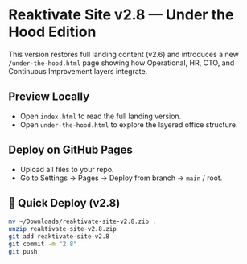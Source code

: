 # Reaktivate Site v2.8 — Under the Hood Edition

This version restores full landing content (v2.6) and introduces a new `/under-the-hood.html` page showing how Operational, HR, CTO, and Continuous Improvement layers integrate.

## Preview Locally
- Open `index.html` to read the full landing version.
- Open `under-the-hood.html` to explore the layered office structure.

## Deploy on GitHub Pages
- Upload all files to your repo.
- Go to Settings → Pages → Deploy from branch → `main` / root.

## 🧩 Quick Deploy (v2.8)
```bash
mv ~/Downloads/reaktivate-site-v2.8.zip .
unzip reaktivate-site-v2.8.zip
git add reaktivate-site-v2.8
git commit -m "2.8"
git push
```
